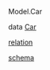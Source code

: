 Model.Car

data [Car](Model-Car.html#t:Car)

[relation](Model-Car.html#v:relation)

[schema](Model-Car.html#v:schema)
